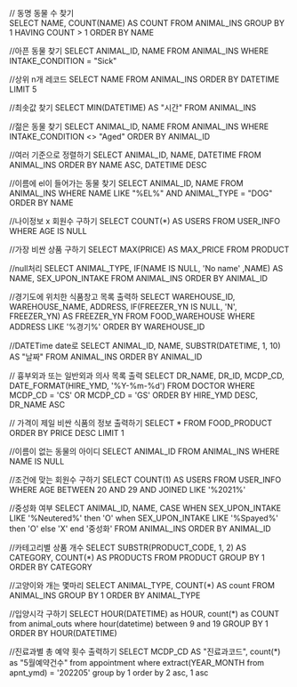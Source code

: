 // 동명 동물 수 찾기   
SELECT NAME,
COUNT(NAME) AS COUNT
FROM ANIMAL_INS
GROUP BY 1
HAVING COUNT > 1
ORDER BY NAME

//아픈 동물 찾기
SELECT ANIMAL_ID, NAME
FROM ANIMAL_INS
WHERE INTAKE_CONDITION = "Sick"

//상위 n개 레코드
SELECT NAME
FROM ANIMAL_INS
ORDER BY DATETIME
LIMIT 5

//최솟값 찾기
SELECT MIN(DATETIME) AS "시간"
FROM ANIMAL_INS

//젊은 동물 찾기
SELECT ANIMAL_ID, NAME
FROM ANIMAL_INS
WHERE INTAKE_CONDITION <> "Aged"
ORDER BY ANIMAL_ID

//여러 기준으로 정렬하기
SELECT ANIMAL_ID, NAME, DATETIME
FROM ANIMAL_INS
ORDER BY NAME ASC, DATETIME DESC

//이름에 el이 들어가는 동물 찾기
SELECT ANIMAL_ID, NAME
FROM ANIMAL_INS
WHERE NAME LIKE "%EL%"
AND ANIMAL_TYPE = "DOG"
ORDER BY NAME

//나이정보 x 회원수 구하기
SELECT COUNT(*) AS USERS
FROM USER_INFO
WHERE AGE IS NULL

//가장 비싼 상품 구하기
SELECT MAX(PRICE) AS MAX_PRICE
FROM PRODUCT

//null처리
SELECT ANIMAL_TYPE, IF(NAME IS NULL, 'No name' ,NAME) AS NAME, SEX_UPON_INTAKE
FROM ANIMAL_INS
ORDER BY ANIMAL_ID

//경기도에 위치한 식품창고 목록 출력하
SELECT WAREHOUSE_ID, WAREHOUSE_NAME, ADDRESS, IF(FREEZER_YN IS NULL, 'N', FREEZER_YN) AS FREEZER_YN
FROM FOOD_WAREHOUSE
WHERE ADDRESS LIKE '%경기%'
ORDER BY WAREHOUSE_ID

//DATETime date로
SELECT ANIMAL_ID, NAME, SUBSTR(DATETIME, 1, 10) AS "날짜"
FROM ANIMAL_INS
ORDER BY ANIMAL_ID

// 흉부외과 또는 일반외과 의사 목록 출력
SELECT DR_NAME, DR_ID, MCDP_CD, DATE_FORMAT(HIRE_YMD, '%Y-%m-%d')
FROM DOCTOR
WHERE MCDP_CD = 'CS' OR MCDP_CD = 'GS'
ORDER BY HIRE_YMD DESC, DR_NAME ASC

// 가격이 제일 비싼 식품의 정보 출력하기
SELECT *
FROM FOOD_PRODUCT
ORDER BY PRICE DESC
LIMIT 1

//이름이 없는 동물의 아이디
SELECT ANIMAL_ID
FROM ANIMAL_INS
WHERE NAME IS NULL

//조건에 맞는 회원수 구하기
SELECT COUNT(1) AS USERS
FROM USER_INFO
WHERE AGE BETWEEN 20 AND 29 AND JOINED LIKE '%2021%'

//중성화 여부
SELECT ANIMAL_ID, NAME,
CASE WHEN SEX_UPON_INTAKE LIKE '%Neutered%' then 'O'
when SEX_UPON_INTAKE LIKE '%Spayed%' then 'O'
else 'X' end '중성화'
FROM ANIMAL_INS
ORDER BY ANIMAL_ID

//카테고리별 상품 개수
SELECT SUBSTR(PRODUCT_CODE, 1, 2) AS CATEGORY,
COUNT(*) AS PRODUCTS
FROM PRODUCT
GROUP BY 1
ORDER BY CATEGORY

//고양이와 개는 몇마리
SELECT ANIMAL_TYPE,
COUNT(*) AS count
FROM ANIMAL_INS
GROUP BY 1
ORDER BY ANIMAL_TYPE

//입양시각 구하기
SELECT HOUR(DATETIME) as HOUR,
count(*) as COUNT
from animal_outs
where hour(datetime) between 9 and 19
GROUP BY 1
ORDER BY HOUR(DATETIME)

//진료과별 총 예약 횟수 출력하기
SELECT MCDP_CD AS "진료과코드",
count(*) as "5월예약건수"
from appointment
where extract(YEAR_MONTH from apnt_ymd) = '202205'
group by 1
order by 2 asc, 1 asc

